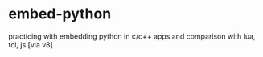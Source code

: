 # embed-python
practicing with embedding python in c/c++ apps and comparison with lua, tcl, js [via v8]
